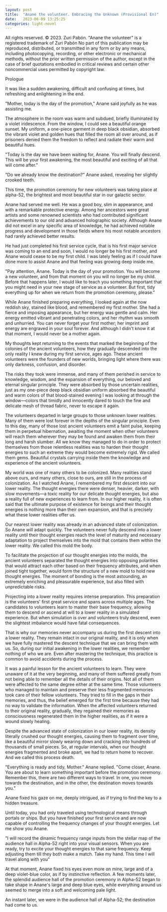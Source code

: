 ```yaml
---
layout: post
title:  "Anane the volunteer. Embracing the Unknown (Provisional En)"
date:   2023-06-09 13:25:25
categories: light-novel
---
```


All rights reserved. © 2023. Zuri Pabón. "Anane the volunteer" is a registered trademark of Zuri Pabón
No part of this publication may be reproduced, distributed, or transmitted in any form or by any means, including photocopying, recording, or other electronic or mechanical methods, without the prior written permission of the author, except in the case of brief quotations embodied in critical reviews and certain other noncommercial uses permitted by copyright law.

Prologue

It was like a sudden awakening, difficult and confusing at times, but refreshing and enlightening in the end.

"Mother, today is the day of the promotion," Anane said joyfully as he was assisting me.

The atmosphere in the room was warm and subdued, briefly illuminated by a violet iridescence. From the window, I could see a beautiful orange sunset. My uniform, a one-piece garment in deep black obsidian, absorbed the vibrant violet and golden hues that filled the room all over around, as if prisoners denied them the freedom to reflect and radiate their warm and beautiful hues.

"Today is the day we have been waiting for, Anane. You will finally descend. This will be your first awakening, the most beautiful and exciting of all that will come after."

"Do we already know the destination?" Anane asked, revealing her slightly crooked teeth.

This time, the promotion ceremony for new volunteers was taking place at alpha-52, the brightest and most beautiful star in our galactic sector.

Anane had served me well. He was a good boy, slim in appearance, and with a remarkable protective energy. Among her ancestors were great artists and some renowned scientists who had contributed significant achievements to our old and advanced holographic society. Although Anane did not excel in any specific area of knowledge, he had achieved notable progress and development in those fields where his most notable ancestors had rarely achieved better results.

He had just completed his first service cycle, that is his first major service was coming to an end and soon, I would no longer be his first mother, and Anane would cease to be my first child. I was lately feeling as if I could have done more to assist Anane and that feeling was growing deep inside me.

"Pay attention, Anane. Today is the day of your promotion. You will become a new volunteer, and from that moment on you will no longer be my child. Before that happens later, I would like to teach you something important that you might need in your new stage of service as a volunteer. But first, tidy everything up for when we return from the promotion ceremony, please."

While Anane finished preparing everything, I looked again at the now reddish sky, stained like blood, and remembered my first mother. She had a fierce and imposing appearance, but her energy was gentle and calm. Her energy emitted vibrant and penetrating colors, and her rhythm was smooth and unhurried. You can never forget your first mother; her imprint and energy are engraved in your soul forever. And although I didn't know it at that moment, I would never be a mother again.

My thoughts kept returning to the events that marked the beginning of the colonies of the ancient volunteers, how they gradually descended into the only reality I knew during my first service, ages ago. These ancient volunteers were the founders of new worlds, bringing light where there was only darkness, confusion, and disorder.

The risks they took were immense, and many of them perished in service to knowledge, wisdom, and the expansion of everything, our beloved and eternal singular principle. They were absorbed by those uncertain realities, just as my one-piece deep black obsidian uniform absorbed the beautiful and warm colors of that blood-stained evening I was looking at through the window—colors that timidly and innocently dared to touch the fine and delicate mesh of thread fabric, never to escape it again.

The volunteers departed in large groups to those unknown lower realities. Many of them were lost forever in the depths of the singular principle. Even to this day, many of those lost ancient volunteers emit a faint pulse, keeping them in perpetual hibernation, awaiting the moment when other volunteers will reach them wherever they may be found and awaken them from their long and harsh slumber. All we know they managed to do in order to protect themselves from those relentless realities was to harden their thought energies to such an extreme they would become extremely rigid. We called them gems. Beautiful crystals carrying inside them the knowledge and experience of the ancient volunteers.

My world was one of many others to be colonized. Many realities stand above ours, and many others, close to ours, are still in the process of colonization. As I watched Anane, I remembered my first descent into our lower reality. The thought energies there were denser, heavier, darker, with slow movements—a toxic reality for our delicate thought energies, but also a reality full of new experiences to learn from. In our higher reality, it is often said that the ultimate purpose of existence for beings and their thought energies is nothing more than their own expansion, and that is precisely what these lower realities offer us.

Our nearest lower reality was already in an advanced state of colonization. So Anane will adapt quickly. The volunteers never fully descend into a lower reality until their thought energies reach the level of maturity and necessary adaptation to project themselves into the mold that contains them within the lower reality. We called this mold the body.

To facilitate the projection of our thought energies into the molds, the ancient volunteers separated the thought energies into opposing polarities that would attract each other based on their frequency attributes, and when joined tight together, would form the structure of a new mold to hold new thought energies. The moment of bonding is the most astounding, an extremely enriching and pleasurable experience, but also filled with unpredictable risks.

Projecting into a lower reality requires intense preparation. This preparation is the volunteers' first great service and spans across multiple ages. The candidates to volunteers learn to master their base frequency, allowing them to descend or ascend at will to a lower reality in a simulated experience. But when simulation is over and volunteers truly descend, even the slightest imbalance would have fatal consequences. 

That is why our memories never accompany us during the first descent into a lower reality. They remain intact in our original reality, and it is only when we have fully mastered the descent technique that we can bring them with us. So, during our initial awakening in the lower realities, we remember nothing of who we are. Even after mastering the technique, this practice is common to avoid accidents during the process.

It was a painful lesson for the ancient volunteers to learn. They were unaware of it at the very beginning, and many of them suffered greatly from not being able to remember all the details of their origins. Not all of them were affected to the same degree either at the same time. Those volunteers who managed to maintain and preserve their less fragmented memories took care of their fellow volunteers. They tried to fill in the gaps in their memories, and thus, the belief emerged for the first time because they had no way to validate the information. When the affected volunteers returned to their original reality, gradually, they regained their memories as consciousness regenerated them in the higher realities, as if it were a wound slowly healing.

Despite the advanced state of colonization in our lower reality, its density literally crushed our thought energies, causing them to fragment over time, like a beautiful mirror slowly wearing down and cracking into hundreds of thousands of small pieces. So, at regular intervals, when our thought energies fragmented and broke apart, we had to return home to recover. And we called this process death.

"Everything is ready and tidy, Mother." Anane replied. "Come closer, Anane. You are about to learn something important before the promotion ceremony. Remember this, there are two different ways to travel. In one, you move towards the destination, and in the other, the destination moves towards you." 

Anane fixed his gaze on me, deeply intrigued, as if trying to find the key to a hidden treasure.

Until today, you had only traveled using technological means through portals or ships. But you have finished your first service and are now capable of controlling the frequency changes of your thought energies. Let me show you Anane.

"I will record the dinamic frequency range inputs from the stellar map of the audience hall in Alpha-52 right into your visual sensors. When you are ready, try to excite your thought energies to that same frequency. Keep adjusting them till they both make a match. Take my hand. This time I will travel along with you"

At that moment, Anane fixed his eyes even more on mine, large and of a deep violet-blue color, as if by instinctive reflection. A few moments later, the splendid audience hall of the promotion ceremony in Alpha-52 began to take shape in Anane's large and deep blue eyes, while everything around us seemed to merge into a soft and welcoming pale light.

An instant later, we were in the audience hall of Alpha-52; the destination had come to us.
